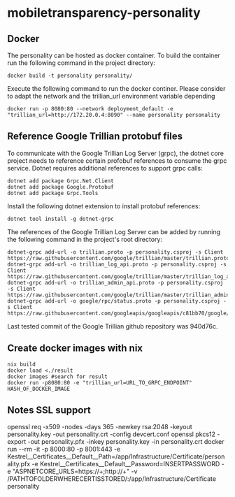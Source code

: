 # mobiletransparency-personality

## Docker
The personality can be hosted as docker container. To build the container run the following command in the project directory:
```shell
docker build -t personality personality/
```
Execute the following command to run the docker continer. Please consider to adapt the network and the trillian_url environment variable depending 
```shell
docker run -p 8080:80 --network deployment_default -e "trillian_url=http://172.20.0.4:8090" --name personality personality
```



## Reference Google Trillian protobuf files
To communicate with the Google Trillian Log Server (grpc), the dotnet core project needs to reference certain profobuf references to consume the grpc service. Dotnet requires additional references to support grpc calls: 

```shell
dotnet add package Grpc.Net.Client
dotnet add package Google.Protobuf
dotnet add package Grpc.Tools
```

Install the following dotnet extension to install protobuf references:
```shell
dotnet tool install -g dotnet-grpc
```

The references of the Google Trillian Log Server can be added by running the following command in the project's root directory:

```shell
dotnet-grpc add-url -o trillian.proto -p personality.csproj -s Client https://raw.githubusercontent.com/google/trillian/master/trillian.proto
dotnet-grpc add-url -o trillian_log_api.proto -p personality.csproj -s Client https://raw.githubusercontent.com/google/trillian/master/trillian_log_api.proto
dotnet-grpc add-url -o trillian_admin_api.proto -p personality.csproj -s Client https://raw.githubusercontent.com/google/trillian/master/trillian_admin_api.proto
dotnet-grpc add-url -o google/rpc/status.proto -p personality.csproj -s Client https://raw.githubusercontent.com/googleapis/googleapis/c81bb70/google/rpc/status.proto
```

Last tested commit of the Google Trillian github repository was 940d76c. 

## Create docker images with nix

```shell
nix build
docker load <./result
docker images #search for result
docker run -p8080:80 -e "trillian_url=URL_TO_GRPC_ENDPOINT" HASH_OF_DOCKER_IMAGE
```

## Notes SSL support

openssl req -x509 -nodes -days 365 -newkey rsa:2048 -keyout personality.key -out personality.crt -config devcert.conf 
openssl pkcs12 -export -out personality.pfx -inkey personality.key -in personality.crt
docker run --rm -it -p 8000:80 -p 8001:443 -e Kestrel\_\_Certificates\_\_Default\_\_Path=/app/Infrastructure/Certificate/personality.pfx -e Kestrel\_\_Certificates\_\_Default\_\_Password=INSERTPASSWORD -e "ASPNETCORE_URLS=https://+;http://+" -v /PATHTOFOLDERWHERECERTISSTORED/:/app/Infrastructure/Certificate personality

